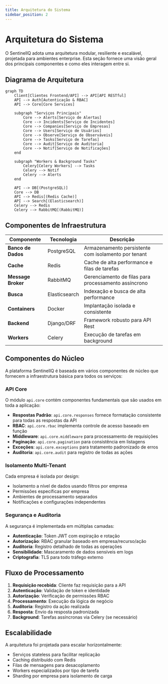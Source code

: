 ```yaml
---
title: Arquitetura do Sistema
sidebar_position: 2
---
```


# Arquitetura do Sistema

O SentinelIQ adota uma arquitetura modular, resiliente e escalável, projetada para ambientes enterprise. Esta seção fornece uma visão geral dos principais componentes e como eles interagem entre si.

## Diagrama de Arquitetura

```mermaid
graph TD
    Client[Clientes Frontend/API] --> API[API RESTful]
    API --> Auth[Autenticação & RBAC]
    API --> Core[Core Services]
    
    subgraph "Serviços Principais"
        Core --> Alerts[Serviço de Alertas]
        Core --> Incidents[Serviço de Incidentes]
        Core --> Companies[Serviço de Empresas]
        Core --> Users[Serviço de Usuários]
        Core --> Observe[Serviço de Observáveis]
        Core --> Tasks[Serviço de Tarefas]
        Core --> Audit[Serviço de Auditoria]
        Core --> Notif[Serviço de Notificações]
    end
    
    subgraph "Workers & Background Tasks"
        Celery[Celery Workers] --> Tasks
        Celery --> Notif
        Celery --> Alerts
    end
    
    API --> DB[(PostgreSQL)]
    Core --> DB
    API --> Redis[(Redis Cache)]
    API --> Search[(Elasticsearch)]
    Celery --> Redis
    Celery --> RabbitMQ[(RabbitMQ)]
```

## Componentes de Infraestrutura

| Componente | Tecnologia | Descrição |
|------------|------------|-----------|
| **Banco de Dados** | PostgreSQL | Armazenamento persistente com isolamento por tenant |
| **Cache** | Redis | Cache de alta performance e filas de tarefas |
| **Message Broker** | RabbitMQ | Gerenciamento de filas para processamento assíncrono |
| **Busca** | Elasticsearch | Indexação e busca de alta performance |
| **Containers** | Docker | Implantação isolada e consistente |
| **Backend** | Django/DRF | Framework robusto para API Rest |
| **Workers** | Celery | Execução de tarefas em background |

## Componentes do Núcleo

A plataforma SentinelIQ é baseada em vários componentes de núcleo que fornecem a infraestrutura básica para todos os serviços:

### API Core

O módulo `api.core` contém componentes fundamentais que são usados em toda a aplicação:

- **Respostas Padrão**: `api.core.responses` fornece formatação consistente para todas as respostas da API
- **RBAC**: `api.core.rbac` implementa controle de acesso baseado em função
- **Middleware**: `api.core.middleware` para processamento de requisições
- **Paginação**: `api.core.pagination` para consistência em listagens
- **Exceções**: `api.core.exceptions` para tratamento padronizado de erros
- **Auditoria**: `api.core.audit` para registro de todas as ações

### Isolamento Multi-Tenant

Cada empresa é isolada por design:

- Isolamento a nível de dados usando filtros por empresa
- Permissões específicas por empresa
- Ambientes de processamento separados
- Notificações e configurações independentes

### Segurança e Auditoria

A segurança é implementada em múltiplas camadas:

- **Autenticação**: Token JWT com expiração e rotação
- **Autorização**: RBAC granular baseado em empresa/recurso/ação
- **Auditoria**: Registro detalhado de todas as operações
- **Sensibilidade**: Mascaramento de dados sensíveis em logs
- **Criptografia**: TLS para todo tráfego externo

## Fluxo de Processamento

1. **Requisição recebida**: Cliente faz requisição para a API
2. **Autenticação**: Validação de token e identidade
3. **Autorização**: Verificação de permissões RBAC
4. **Processamento**: Execução da lógica de negócio
5. **Auditoria**: Registro da ação realizada
6. **Resposta**: Envio da resposta padronizada
7. **Background**: Tarefas assíncronas via Celery (se necessário)

## Escalabilidade

A arquitetura foi projetada para escalar horizontalmente:

- Serviços stateless para facilitar replicação
- Caching distribuído com Redis
- Filas de mensagens para desacoplamento
- Workers especializados por tipo de tarefa
- Sharding por empresa para isolamento de carga 